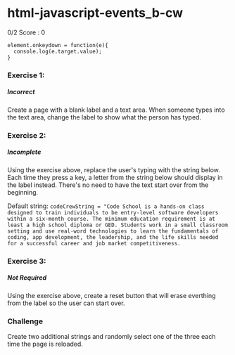# html-javascript-events_b-cw
0/2 Score : 0
```
element.onkeydown = function(e){
  console.log(e.target.value);
}
```

### Exercise 1:
##### Incorrect
Create a page with a blank label and a text area. When someone types into the text area, change the label to show what the person has typed.

### Exercise 2:
##### Incomplete 
Using the exercise above, replace the user's typing with the string below. Each time they press a key, a letter from the string below should display in the label instead. There's no need to have the text start over from the beginning.

Default string: ```codeCrewString = "Code School is a hands-on class designed to train individuals to be entry-level software developers within a six-month course. The minimum education requirement is at least a high school diploma or GED. Students work in a small classroom setting and use real-word technologies to learn the fundamentals of coding, app development, the leadership, and the life skills needed for a successful career and job market competitiveness.``` 

### Exercise 3:
##### Not Required 
Using the exercise above, create a reset button that will erase everthing from the label so the user can start over.

### Challenge
Create two additional strings and randomly select one of the three each time the page is reloaded.
